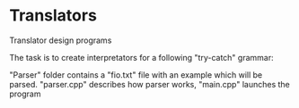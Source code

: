 # Translators
Translator design programs

The task is to create interpretators for a following "try-catch" grammar:

"Parser" folder contains a "fio.txt" file with an example which will be parsed.
"parser.cpp" describes how parser works, "main.cpp" launches the program
